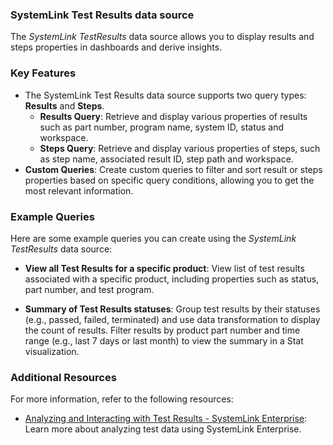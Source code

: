 ### SystemLink Test Results data source

The _SystemLink TestResults_ data source allows you to display results and steps properties in dashboards and derive insights.

### Key Features
- The SystemLink Test Results data source supports two query types: **Results** and **Steps**.
    - **Results Query**: Retrieve and display various properties of results such as part number, program name, system ID, status and workspace.
    - **Steps Query**: Retrieve and display various properties of steps, such as step name, associated result ID, step path and workspace.
- **Custom Queries**: Create custom queries to filter and sort result or steps properties based on specific query conditions, allowing you to get the most relevant information.

### Example Queries

Here are some example queries you can create using the _SystemLink TestResults_ data source:

- **View all Test Results for a specific product**: View list of test results associated with a specific product, including properties such as status, part number, and test program.

- **Summary of Test Results statuses**: Group test results by their statuses (e.g., passed, failed, terminated) and use data transformation to display the count of results. Filter results by product part number and time range (e.g., last 7 days or last month) to view the summary in a Stat visualization.

### Additional Resources

For more information, refer to the following resources:

- [Analyzing and Interacting with Test Results - SystemLink Enterprise](https://www.ni.com/docs/en-US/bundle/systemlink-enterprise/page/analyzing-test-data-jupyter.html): Learn more about analyzing test data using SystemLink Enterprise.
